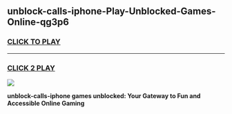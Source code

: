 
## unblock-calls-iphone-Play-Unblocked-Games-Online-qg3p6
<h3>
<a href="https://premium76.site?title=unblock-calls-iphone&ref=25A">CLICK TO PLAY</a></h3>
<hr>

<h3>
<a href="https://premium76.site?title=unblock-calls-iphone&ref=25A">CLICK 2 PLAY</a>
  
</h3>

<a href="https://premium76.site?title=unblock-calls-iphone&ref=25A"><img src="https://clearcache.store/games.png"></a>


**unblock-calls-iphone games unblocked: Your Gateway to Fun and Accessible Online Gaming**
